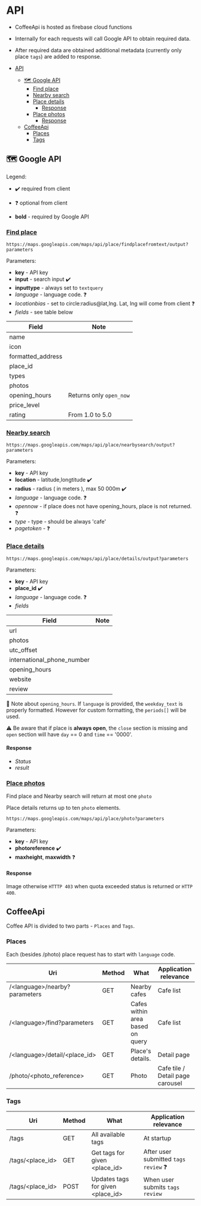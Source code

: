 # API 

- CoffeeApi is hosted as firebase cloud functions 
- Internally for each requests will call Google API to obtain required data.
- After required data are obtained additional metadata (currently only place `tags`) are added to response.

- [API](#api)
  - [:world_map: Google API](#world_map-google-api)
    - [Find place](#find-place)
    - [Nearby search](#nearby-search)
    - [Place details](#place-details)
      - [Response](#response)
    - [Place photos](#place-photos)
      - [Response](#response-1)
  - [CoffeeApi](#coffeeapi)
    - [Places](#places)
    - [Tags](#tags)

## :world_map: Google API

Legend:

* :heavy_check_mark: required from client 
* :question: optional from client

* **bold** - required by Google API

### [Find place](https://developers.google.com/places/web-service/search#FindPlaceRequests)

```
https://maps.googleapis.com/maps/api/place/findplacefromtext/output?parameters
```

Parameters: 
* **key** - API key
* **input** - search input :heavy_check_mark:
* **inputtype** - always set to `textquery`
* *language* - language code. :question:
* *locationbias* - set to circle:radius@lat,lng. Lat, lng will come from client :question: 
* *fields* - see table below

| Field             | Note                    |
| ----------------- | ----------------------- |
| name              |                         |
| icon              |                         |
| formatted_address |                         |
| place_id          |                         |
| types             |                         |
| photos            |                         |
| opening_hours     | Returns only `open_now` |
| price_level       |                         |
| rating            | From 1.0 to 5.0         |

### [Nearby search](https://developers.google.com/places/web-service/search#PlaceSearchRequests)
```
https://maps.googleapis.com/maps/api/place/nearbysearch/output?parameters
```

Parameters: 
* **key** - API key
* **location** - latitude,longtitude :heavy_check_mark:
* **radius** - radius ( in meters ), max 50 000m :heavy_check_mark:
* *language* - language code. :question:
* *opennow* - if place does not have opening_hours, place is not returned. :question:
* *type* - type - should be always 'cafe'
* *pagetoken* - :question: 


### [Place details](https://developers.google.com/places/web-service/details)

```
https://maps.googleapis.com/maps/api/place/details/output?parameters
```

Parameters: 
* **key** - API key
* **place_id** :heavy_check_mark:
* *language* - language code. :question:
* *fields* 

| Field                      | Note |
| -------------------------- | ---- |
| url                        |      |
| photos                     |      |
| utc_offset                 |      |
| international_phone_number |      |
| opening_hours              |      |
| website                    |      |
| review                     |      |

:bookmark_tabs: Note about `opening_hours`. If `language` is provided, the `weekday_text` is properly formatted. However for custom formatting, the `periods[]` will be used. 

:warning: Be aware that if place is **always open**, the `close` section is missing and `open` section will have `day` == 0 and `time` == '0000'.


#### Response
* *Status*
* *result*


### [Place photos](https://developers.google.com/places/web-service/photos)
Find place and Nearby search will return at most one `photo` 

Place details returns up to ten `photo` elements.


```
https://maps.googleapis.com/maps/api/place/photo?parameters
```

Parameters: 
* **key** - API key
* **photoreference** :heavy_check_mark:
* **maxheight**, **maxwidth** :question:

#### Response
Image otherwise `HTTTP 403` when quota exceeded status is returned or `HTTP 400`. 


## CoffeeApi

Coffee API is divided to two parts - `Places` and `Tags`.

### Places

Each (besides /photo) place request has to start with `language` code. 

| Uri                             | Method | What                             | Application relevance            |
| ------------------------------- | ------ | -------------------------------- | -------------------------------- |
| /\<language\>/nearby?parameters | GET    | Nearby cafes                     | Cafe list                        |
| /\<language\>/find?parameters   | GET    | Cafes within area based on query | Cafe list                        |
| /\<language\>/detail/<place_id> | GET    | Place's details.                 | Detail page                      |
| /photo/<photo_reference>        | GET    | Photo                            | Cafe tile / Detail page carousel |

### Tags

| Uri              | Method | What                              | Application relevance                         |
| ---------------- | ------ | --------------------------------- | --------------------------------------------- |
| /tags            | GET    | All available tags                | At startup                                    |
| /tags/<place_id> | GET    | Get tags for given <place_id>     | After user submitted `tags review` :question: |
| /tags/<place_id> | POST   | Updates tags for given <place_id> | When user submits `tags review`               |
